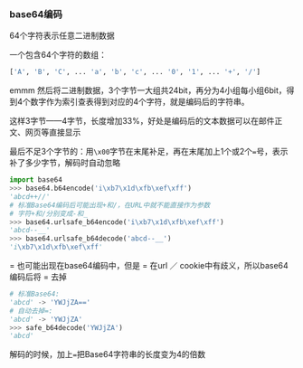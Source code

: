 ### base64编码

64个字符表示任意二进制数据

一个包含64个字符的数组：

```python
['A', 'B', 'C', ... 'a', 'b', 'c', ... '0', '1', ... '+', '/']
```

emmm 然后将二进制数据，3个字节一大组共24bit，再分为4小组每小组6bit，得到4个数字作为索引查表得到对应的4个字符，就是编码后的字符串。

这样3字节——4字节，长度增加33%，好处是编码后的文本数据可以在邮件正文、网页等直接显示

最后不足3个字节的：用`\x00`字节在末尾补足，再在末尾加上1个或2个`=`号，表示补了多少字节，解码时自动忽略

```python
import base64
>>> base64.b64encode('i\xb7\x1d\xfb\xef\xff')
'abcd++//'
# 标准Base64编码后可能出现+和/，在URL中就不能直接作为参数
# 字符+和/分别变成-和_
>>> base64.urlsafe_b64encode('i\xb7\x1d\xfb\xef\xff')
'abcd--__'
>>> base64.urlsafe_b64decode('abcd--__')
'i\xb7\x1d\xfb\xef\xff'
```

= 也可能出现在base64编码中，但是 = 在url ／ cookie中有歧义，所以base64编码后将 = 去掉

```python
# 标准Base64:
'abcd' -> 'YWJjZA=='
# 自动去掉=:
'abcd' -> 'YWJjZA'
>>> safe_b64decode('YWJjZA')
'abcd'
```

解码的时候，加上`=`把Base64字符串的长度变为4的倍数

